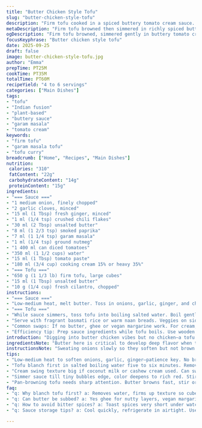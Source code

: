 ```yaml
---
title: "Butter Chicken Style Tofu"
slug: "butter-chicken-style-tofu"
description: "Firm tofu cooked in a spiced buttery tomato cream sauce. Simmered, pureed sauce with fresh aromatics, robust spices like paprika and garam masala, ginger and garlic punch through. Blanched tofu browned, then simmered gently in the sauce, fresh cilantro finishes. No nuts, gluten or eggs, purely plant-based comfort with a creamy twist. Adaptable with coconut cream or cashew milk as needed. Timings flexible; focus on aroma, color and texture cues over strict clocks."
metaDescription: "Firm tofu browned then simmered in richly spiced buttery tomato cream sauce with paprika, garam masala, fresh ginger and a cilantro finish 4-6 servings."
ogDescription: "Firm tofu browned, simmered gently in buttery tomato cream spiced with paprika, ginger, garam masala. Fresh cilantro tops for balance and aroma."
focusKeyphrase: "Butter chicken style tofu"
date: 2025-09-25
draft: false
image: butter-chicken-style-tofu.jpg
author: "Emma"
prepTime: PT25M
cookTime: PT35M
totalTime: PT60M
recipeYield: "4 to 6 servings"
categories: ["Main Dishes"]
tags:
- "tofu"
- "Indian fusion"
- "plant-based"
- "buttery sauce"
- "garam masala"
- "tomato cream"
keywords:
- "firm tofu"
- "garam masala tofu"
- "tofu curry"
breadcrumb: ["Home", "Recipes", "Main Dishes"]
nutrition: 
 calories: "310"
 fatContent: "22g"
 carbohydrateContent: "14g"
 proteinContent: "15g"
ingredients:
- "=== Sauce ==="
- "1 medium onion, finely chopped"
- "2 garlic cloves, minced"
- "15 ml (1 Tbsp) fresh ginger, minced"
- "1 ml (1/4 tsp) crushed chili flakes"
- "30 ml (2 Tbsp) unsalted butter"
- "8 ml (1 2/3 tsp) smoked paprika"
- "7 ml (1 1/4 tsp) garam masala"
- "1 ml (1/4 tsp) ground nutmeg"
- "1 400 ml can diced tomatoes"
- "350 ml (1 1/2 cups) water"
- "15 ml (1 Tbsp) tomato paste"
- "180 ml (3/4 cup) cooking cream 15% or heavy 35%"
- "=== Tofu ==="
- "650 g (1 1/3 lb) firm tofu, large cubes"
- "15 ml (1 Tbsp) unsalted butter"
- "10 g (1/4 cup) fresh cilantro, chopped"
instructions:
- "=== Sauce ==="
- "Low-medium heat, melt butter. Toss in onions, garlic, ginger, and chili. Stir, smell that raw pungency soften, sweat onions until translucent. Do not let brown. Add spices - paprika, garam masala, nutmeg. They toast quickly, about 45 seconds, releasing oils - watch so not bitter. Splash in tomatoes, water, tomato paste. Give a good stir. Bring to boil, then low simmer. Tiny bubbles on edges. Fifteen to twenty minutes usually until tomatoes break down, sauce thickens slightly, vibrant red deepening. Remove from heat and smack down with potato masher—leave some texture, no need for spitting smooth. Stir in cream, slide back on low heat for five minutes. Adjust salt and pepper. Sauce should coat back of spoon, rich, mellow with hints of heat and sweet tomato tang."
- "=== Tofu ==="
- "While sauce simmers, toss tofu into boiling salted water. Boil gently five to six minutes. Why? Removes excess moisture, firms tofu, prevents falling apart in pan. Drain carefully on paper towels. Press lightly if too wet. Patience here crucial. Heat butter in large nonstick pan over medium-high. Butter melts, sizzles—time to brown tofu. Lay cubes spaced apart. Golden crust forms after 3-4 minutes per side, flip carefully. That Maillard reaction makes all the difference; bland tofu transforms to bite-worthy. Add tofu cubes into simmering sauce. Gently fold, coat all sides. Low simmer for another 3-4 minutes, not more or tofu becomes mushy. Scatter fresh cilantro over top before serving."
- "Serve with fragrant basmati rice or warm naan breads. Veggies on side optional but leafy greens or roasted cauliflower pair nicely."
- "Common swaps: If no butter, ghee or vegan margarine work. For cream, coconut milk or cashew cream bring sweetness and richness. No fresh ginger? Powder works but less punchy. Avoid overcooking tofu—dry and crumbly is a sign."
- "Efficiency tip: Prep sauce ingredients while tofu boils. Use wooden spoon to monitor sauce thickness quickly. Strong scent of toasted spices signals readiness more than timer. Sauce should cling lightly to back of spoon without running off immediately. Keep fingers in tune with signs to avoid drying or bitterness."
introduction: "Digging into butter chicken vibes but no chicken—a tofu spin. Creamy, spiced, buttery tomato sauce that clings and cradles soft cubes. Tried once with unpressed tofu—disaster. Mush, watery mess. Lesson learned: blanch, press, then brown crisp. The fragrance when garlic, ginger and spices toast in butter can't be beat—turn your kitchen into a small curry house. Working on timing, you notice aroma changes, sauce thickens, tomatoes melt down just right. Cream swings it closer to velvet. Fresh cilantro chopped last minute cuts through richness. A simple dish, but nuances make it sing. Cook like a storyteller—smells and colors tell when to move on to next step. Skip the rigid timers; sense the kitchen’s rhythm instead. Few swaps; coconut cream is a worthy detour. Gluten, egg, nut free, no compromises. Just rich, comforting bites, with soul."
ingredientsNote: "Butter here is critical to develop deep flavor when toasting aromatics. Swap to ghee if lactose sensitive, it ups the nutty notes. Firm tofu better than extra firm — firm has texture but absorbs sauce without falling apart. Press tofu well after boiling or pan-fry will splatter. Fresh ginger is non-negotiable, lending heat and brightness; ginger powder dulls but works in a pinch. Tomato paste thickens sauce, skip and sauce loses body. Cream could be dairy or coconut depending on preference. The chili flakes add faint heat; adjust to taste or skip if kids eat. Cilantro at end refreshes flavor, not in sauce or it mutes when heated. Use good quality paprika — smoked or sweet — it changes the dish's character significantly."
instructionsNote: "Sweating onions slowly so they soften but not brown gives a mellow base, releasing sweetness without bitterness—patience pays. Adding spices before liquids lets them bloom, unleashing fragrance—must stir constantly to avoid burning. Simmering tomatoes breaks down acidity and fresh taste into a sultry backdrop. Mashing sauce after simmer ensures sauce clings around tofu in a silky way; skip pureeing if you want chunky but creaminess suffers. Blanching tofu removes excess water, prevents crumbling in frying and saucing; done too long and tofu toughens. Browning tofu is where the magic happens—signaled by crispy golden edges, audible sizzle, and slight resistance to spatula. Adding tofu to sauce at end allows it to soak flavors without overcooking. Last simmer blends all. Taste, adjust seasoning with salt and pepper mid-process, not just end. Cilantro is fresh aroma bomb, toss just before serving. Avoid boiling after cream added—breaks sauce."
tips:
- "Low-medium heat to soften onions, garlic, ginger—patience key. No browning or spices burn fast. Toast spices quickly, 40-45 sec max or bitter. Watch color shifts, smell oils release. Timing based on aroma, smoke signals trouble. Tomato paste thickens; skip loses thickness fast. Slow sweat means sweetness, no harshness."
- "Tofu blanch first in salted boiling water five to six minutes. Removes moisture, firms up, avoids crumble. Press lightly after drain or crumbly mess. Pan brown in butter hot—watch cubes spaced apart. Golden crust takes 3-4 minutes per side. Flick spatula gently to test. Maillard reaction changes puckery tofu to savory bites."
- "Cream swing texture big if coconut milk or cashew cream used. Can swap butter with ghee or vegan margarine, each flavor nuance different. Ginger powder works but lacks punch, fresh preferred. Chili flakes faint heat, adjust or skip for young eaters. Cilantro only just before serve, heat dulls bright aroma and bitterness avoidance."
- "Simmer sauce till tiny bubbles edge, color deepens to rich red. Stir often, no burn. Masher breaks down tomatoes, leave chunks for texture or pureed smooth. Avoid overblend or sauce thins. Correct thickness clues from spoon coating, not timer. Skipping pressure increases tofu crumble risk in pan. Keep tasting and smelling, adjust salt, pepper midstep."
- "Pan-browning tofu needs sharp attention. Butter browns fast, stir or lowers heat fast if smoke. Crisp edges audible sizzle, some resistance under spatula. Add tofu to sauce late, gentle fold only few minutes. Overcook turns mushy. Final cilantro scatters freshness, no cooking. Prep sauce ingredients in tofu boiling window for efficiency."
faq:
- "q: Why blanch tofu first? a: Removes water, firms up texture so cubes hold shape. Skip blanch, tofu falls apart or soggy. Blanch time short 5-6 minutes max. Press after for more dryness. Helps soak sauce better too."
- "q: Can butter be subbed? a: Yes ghee for nutty layers, vegan margarine for dairy-free. Butter critical for aromatics but alternatives work. Ghee browns differently, margarine creamier, adjust timing to avoid burn. Coconut oil too fatty, messier flavor."
- "q: How to avoid bitter spices? a: Toast spices very short under watch. If burn, discard and start fresh. Stir constantly. Lower heat if smell sharp or acrid. Add spices right before liquids, bloom then simmer. No raw bite if done right."
- "q: Sauce storage tips? a: Cool quickly, refrigerate in airtight. Use within 3-4 days. Reheat gently low heat, don’t boil after cream addition or sauce breaks. Freeze in portions, texture changes but flavors hold. Tofu texture shifts if frozen cooked."

---
```

